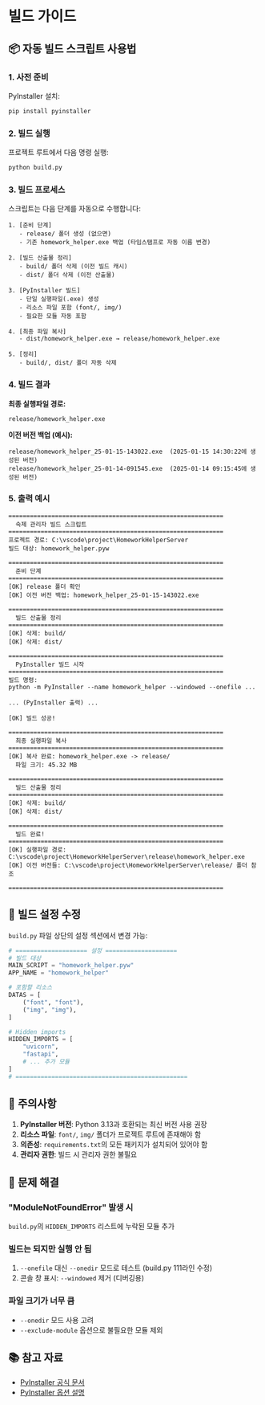 # 빌드 가이드

## 📦 자동 빌드 스크립트 사용법

### 1. 사전 준비

PyInstaller 설치:
```bash
pip install pyinstaller
```

### 2. 빌드 실행

프로젝트 루트에서 다음 명령 실행:
```bash
python build.py
```

### 3. 빌드 프로세스

스크립트는 다음 단계를 자동으로 수행합니다:

```
1. [준비 단계]
   - release/ 폴더 생성 (없으면)
   - 기존 homework_helper.exe 백업 (타임스탬프로 자동 이름 변경)

2. [빌드 산출물 정리]
   - build/ 폴더 삭제 (이전 빌드 캐시)
   - dist/ 폴더 삭제 (이전 산출물)

3. [PyInstaller 빌드]
   - 단일 실행파일(.exe) 생성
   - 리소스 파일 포함 (font/, img/)
   - 필요한 모듈 자동 포함

4. [최종 파일 복사]
   - dist/homework_helper.exe → release/homework_helper.exe

5. [정리]
   - build/, dist/ 폴더 자동 삭제
```

### 4. 빌드 결과

**최종 실행파일 경로:**
```
release/homework_helper.exe
```

**이전 버전 백업 (예시):**
```
release/homework_helper_25-01-15-143022.exe  (2025-01-15 14:30:22에 생성된 버전)
release/homework_helper_25-01-14-091545.exe  (2025-01-14 09:15:45에 생성된 버전)
```

### 5. 출력 예시

```
============================================================
  숙제 관리자 빌드 스크립트
============================================================
프로젝트 경로: C:\vscode\project\HomeworkHelperServer
빌드 대상: homework_helper.pyw

============================================================
  준비 단계
============================================================
[OK] release 폴더 확인
[OK] 이전 버전 백업: homework_helper_25-01-15-143022.exe

============================================================
  빌드 산출물 정리
============================================================
[OK] 삭제: build/
[OK] 삭제: dist/

============================================================
  PyInstaller 빌드 시작
============================================================
빌드 명령:
python -m PyInstaller --name homework_helper --windowed --onefile ...

... (PyInstaller 출력) ...

[OK] 빌드 성공!

============================================================
  최종 실행파일 복사
============================================================
[OK] 복사 완료: homework_helper.exe -> release/
  파일 크기: 45.32 MB

============================================================
  빌드 산출물 정리
============================================================
[OK] 삭제: build/
[OK] 삭제: dist/

============================================================
  빌드 완료!
============================================================
[OK] 실행파일 경로: C:\vscode\project\HomeworkHelperServer\release\homework_helper.exe
[OK] 이전 버전들: C:\vscode\project\HomeworkHelperServer\release/ 폴더 참조

============================================================
```

## 🔧 빌드 설정 수정

`build.py` 파일 상단의 설정 섹션에서 변경 가능:

```python
# ==================== 설정 ====================
# 빌드 대상
MAIN_SCRIPT = "homework_helper.pyw"
APP_NAME = "homework_helper"

# 포함할 리소스
DATAS = [
    ("font", "font"),
    ("img", "img"),
]

# Hidden imports
HIDDEN_IMPORTS = [
    "uvicorn",
    "fastapi",
    # ... 추가 모듈
]
# ================================================
```

## 📝 주의사항

1. **PyInstaller 버전**: Python 3.13과 호환되는 최신 버전 사용 권장
2. **리소스 파일**: `font/`, `img/` 폴더가 프로젝트 루트에 존재해야 함
3. **의존성**: `requirements.txt`의 모든 패키지가 설치되어 있어야 함
4. **관리자 권한**: 빌드 시 관리자 권한 불필요

## 🐛 문제 해결

### "ModuleNotFoundError" 발생 시
`build.py`의 `HIDDEN_IMPORTS` 리스트에 누락된 모듈 추가

### 빌드는 되지만 실행 안 됨
1. `--onefile` 대신 `--onedir` 모드로 테스트 (build.py 111라인 수정)
2. 콘솔 창 표시: `--windowed` 제거 (디버깅용)

### 파일 크기가 너무 큼
- `--onedir` 모드 사용 고려
- `--exclude-module` 옵션으로 불필요한 모듈 제외

## 📚 참고 자료

- [PyInstaller 공식 문서](https://pyinstaller.org/)
- [PyInstaller 옵션 설명](https://pyinstaller.org/en/stable/usage.html)
